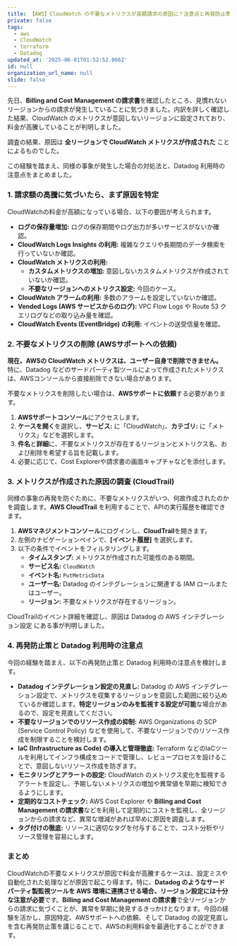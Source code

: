```yaml
---
title: 【AWS】CloudWatch の不要なメトリクスが高額請求の原因に？注意点と再発防止策
private: false
tags:
  - aws
  - CloudWatch
  - terraform
  - Datadog
updated_at: '2025-06-01T01:52:52.066Z'
id: null
organization_url_name: null
slide: false
---
```


先日、**Billing and Cost Management の請求書**を確認したところ、見慣れないリージョンからの請求が発生していることに気づきました。内訳を詳しく確認した結果、CloudWatch のメトリクスが意図しないリージョンに設定されており、料金が高騰していることが判明しました。

調査の結果、原因は **全リージョンで CloudWatch メトリクスが作成された** ことによるものでした。

この経験を踏まえ、同様の事象が発生した場合の対処法と、Datadog 利用時の注意点をまとめました。

### 1. 請求額の高騰に気づいたら、まず原因を特定

CloudWatchの料金が高額になっている場合、以下の要因が考えられます。

* **ログの保存量増加:**  ログの保存期間やログ出力が多いサービスがないか確認。
* **CloudWatch Logs Insights の利用:**  複雑なクエリや長期間のデータ検索を行っていないか確認。
* **CloudWatch メトリクスの利用:**
    * **カスタムメトリクスの増加:**  意図しないカスタムメトリクスが作成されていないか確認。
    * **不要なリージョンへのメトリクス設定:**  今回のケース。
* **CloudWatch アラームの利用:**  多数のアラームを設定していないか確認。
* **Vended Logs (AWS サービスからのログ):** VPC Flow Logs や Route 53 クエリログなどの取り込み量を確認。
* **CloudWatch Events (EventBridge) の利用:**  イベントの送受信量を確認。

### 2. 不要なメトリクスの削除 (AWSサポートへの依頼)

**現在、AWSの CloudWatch メトリクスは、ユーザー自身で削除できません。** 特に、Datadog などのサードパーティ製ツールによって作成されたメトリクスは、AWSコンソールから直接削除できない場合があります。

不要なメトリクスを削除したい場合は、**AWSサポートに依頼**する必要があります。

1. **AWSサポートコンソール**にアクセスします。
2. **ケースを開く**を選択し、**サービス:** に「CloudWatch」、**カテゴリ:** に「メトリクス」などを選択します。
3. **件名**と**詳細**に、不要なメトリクスが存在するリージョンとメトリクス名、および削除を希望する旨を記載します。
4. 必要に応じて、Cost Explorerや請求書の画面キャプチャなどを添付します。

### 3. メトリクスが作成された原因の調査 (CloudTrail)

同様の事象の再発を防ぐために、不要なメトリクスがいつ、何故作成されたのかを調査します。**AWS CloudTrail** を利用することで、APIの実行履歴を確認できます。

1. **AWSマネジメントコンソール**にログインし、**CloudTrail**を開きます。
2. 左側のナビゲーションペインで、**[イベント履歴]** を選択します。
3. 以下の条件でイベントをフィルタリングします。
    * **タイムスタンプ:**  メトリクスが作成された可能性のある期間。
    * **サービス名:**  `CloudWatch`
    * **イベント名:**  `PutMetricData`
    * **ユーザー名:** Datadog のインテグレーションに関連する IAM ロールまたはユーザー。
    * **リージョン:**  不要なメトリクスが存在するリージョン。

CloudTrailのイベント詳細を確認し、原因は Datadog の AWS インテグレーション設定 にある事が判明しました。

### 4. 再発防止策と Datadog 利用時の注意点

今回の経験を踏まえ、以下の再発防止策と Datadog 利用時の注意点を検討します。

* **Datadog インテグレーション設定の見直し:** Datadog の AWS インテグレーション設定で、メトリクスを収集するリージョンを意図した範囲に絞り込めているか確認します。**特定リージョンのみを監視する設定が可能**な場合があるので、設定を見直してください。
* **不要なリージョンでのリソース作成の抑制:**  AWS Organizations の SCP (Service Control Policy) などを使用して、不要なリージョンでのリソース作成を制限することを検討します。
* **IaC (Infrastructure as Code) の導入と管理徹底:** Terraform などのIaCツールを利用してインフラ構成をコードで管理し、レビュープロセスを設けることで、意図しないリソース作成を防ぎます。
* **モニタリングとアラートの設定:**  CloudWatch のメトリクス変化を監視するアラートを設定し、予期しないメトリクスの増加や異常値を早期に検知できるようにします。
* **定期的なコストチェック:**  AWS Cost Explorer や **Billing and Cost Management の請求書**などを利用して定期的にコストを監視し、全リージョンからの請求など、異常な増減があれば早めに原因を調査します。
* **タグ付けの徹底:**  リソースに適切なタグを付与することで、コスト分析やリソース管理を容易にします。

### まとめ

CloudWatchの不要なメトリクスが原因で料金が高騰するケースは、設定ミスや自動化された処理などが原因で起こり得ます。特に、**Datadog のようなサードパーティ製監視ツールを AWS 環境に連携させる場合、リージョン設定には十分な注意が必要**です。**Billing and Cost Management の請求書**で全リージョンからの請求に気づくことが、異常を早期に発見するきっかけとなります。今回の経験を活かし、原因特定、AWSサポートへの依頼、そして Datadog の設定見直しを含む再発防止策を講じることで、AWSの利用料金を最適化することができます。
